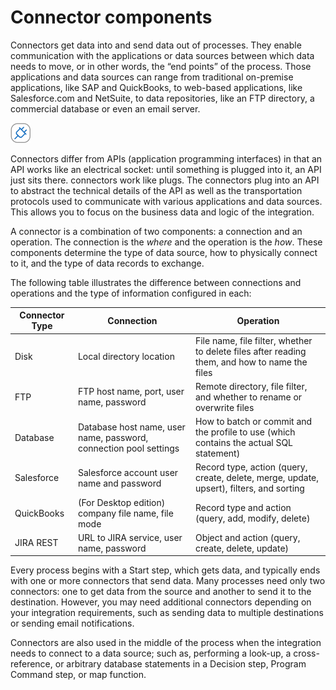 # Connector components

<head>
  <meta name="guidename" content="Integration"/>
  <meta name="context" content="GUID-7BE43E7B-3A77-4C85-BAE9-03D40A7D4C4B"/>
</head>


Connectors get data into and send data out of processes. They enable communication with the applications or data sources between which data needs to move, or in other words, the “end points” of the process. Those applications and data sources can range from traditional on-premise applications, like SAP and QuickBooks, to web-based applications, like Salesforce.com and NetSuite, to data repositories, like an FTP directory, a commercial database or even an email server.

![Connector icon](../Images/step-ic-connector_466b2d3e-be12-457e-baac-84275f19e95e.jpg)

Connectors differ from APIs \(application programming interfaces\) in that an API works like an electrical socket: until something is plugged into it, an API just sits there. connectors work like plugs. The connectors plug into an API to abstract the technical details of the API as well as the transportation protocols used to communicate with various applications and data sources. This allows you to focus on the business data and logic of the integration.

A connector is a combination of two components: a connection and an operation. The connection is the *where* and the operation is the *how*. These components determine the type of data source, how to physically connect to it, and the type of data records to exchange.

The following table illustrates the difference between connections and operations and the type of information configured in each:

| Connector Type | Connection                                                                                      | Operation                                                                                                   |
|----------------|------------------------------------------------------------------------------------------------|------------------------------------------------------------------------------------------------------------|
| Disk           | Local directory location                                                                        | File name, file filter, whether to delete files after reading them, and how to name the files               |
| FTP            | FTP host name, port, user name, password                                                        | Remote directory, file filter, and whether to rename or overwrite files                                    |
| Database       | Database host name, user name, password, connection pool settings                               | How to batch or commit and the profile to use (which contains the actual SQL statement)                    |
| Salesforce     | Salesforce account user name and password                                                       | Record type, action (query, create, delete, merge, update, upsert), filters, and sorting                    |
| QuickBooks     | (For Desktop edition) company file name, file mode                                              | Record type and action (query, add, modify, delete)                                                         |
| JIRA REST  | URL to JIRA service, user name, password | Object and action (query, create, delete, update) |

Every process begins with a Start step, which gets data, and typically ends with one or more connectors that send data. Many processes need only two connectors: one to get data from the source and another to send it to the destination. However, you may need additional connectors depending on your integration requirements, such as sending data to multiple destinations or sending email notifications.

Connectors are also used in the middle of the process when the integration needs to connect to a data source; such as, performing a look-up, a cross-reference, or arbitrary database statements in a Decision step, Program Command step, or map function.